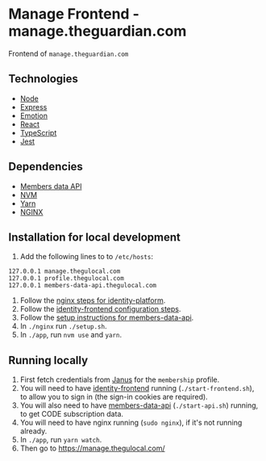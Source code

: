 # Manage Frontend - manage.theguardian.com

Frontend of `manage.theguardian.com`

## Technologies

- [Node](https://nodejs.org/en/)
- [Express](https://expressjs.com/)
- [Emotion](https://emotion.sh)
- [React](https://reactjs.org/)
- [TypeScript](https://www.typescriptlang.org)
- [Jest](https://facebook.github.io/jest/)

## Dependencies

- [Members data API](https://github.com/guardian/members-data-api)
- [NVM](https://github.com/creationix/nvm)
- [Yarn](https://yarnpkg.com/lang/en/)
- [NGINX](https://www.nginx.com)

## Installation for local development

1.  Add the following lines to to `/etc/hosts`:

```
127.0.0.1 manage.thegulocal.com
127.0.0.1 profile.thegulocal.com
127.0.0.1 members-data-api.thegulocal.com
```

1.  Follow the [nginx steps for identity-platform](https://github.com/guardian/identity-platform/blob/master/nginx/README.md#setup-nginx-with-ssl-for-dev).
2.  Follow the [identity-frontend configuration steps](https://github.com/guardian/identity-frontend#configuration).
3.  Follow the [setup instructions for members-data-api](https://github.com/guardian/members-data-api#setting-it-up-locally).
4.  In `./nginx` run `./setup.sh`.
5.  In `./app`, run `nvm use` and `yarn`.

## Running locally

1.  First fetch credentials from [Janus](https://janus.gutools.co.uk/) for the `membership` profile.
2.  You will need to have [identity-frontend](https://github.com/guardian/identity-frontend) running (`./start-frontend.sh`), to allow you to sign in (the sign-in cookies are required).
3.  You will also need to have [members-data-api](https://github.com/guardian/members-data-api) (`./start-api.sh`) running, to get CODE subscription data.
4.  You will need to have nginx running (`sudo nginx`), if it's not running already.
5.  In `./app`, run `yarn watch`.
6.  Then go to https://manage.thegulocal.com/
